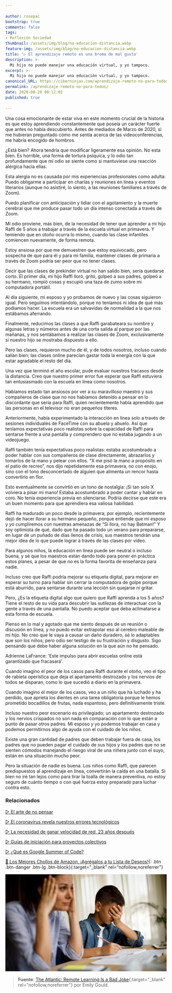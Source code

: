 ```yaml
---

author: rosepac
bootstrap: true
comments: false
tags:
- Reflexión Sociedad
thumbnail: /assets/img/blog/no-educacion-distancia.webp
feature-img: /assets/img/blog/no-educacion-distancia.webp
title: '▷ El aprendizaje remoto es una broma de mal gusto'
description: >-
  Mi hijo no puede manejar una educación virtual, y yo tampoco.
excerpt: >-
  Mi hijo no puede manejar una educación virtual, y yo tampoco.
canonical_URL: https://ciberninjas.com/aprendizaje-remoto-no-para-todos/
permalink: /aprendizaje-remoto-no-para-todos/
date: 2020-08-20 08:12:02
published: true

---
```


Una cosa emocionante de estar viva en este momento crucial de la historia es que estoy aprendiendo constantemente que poseía un carácter fuerte que antes no había descubierto. Antes de mediados de Marzo de 2020, si me hubieran preguntado cómo me sentía acerca de las videoconferencias, me habría encogido de hombros.

¿Está bien? Ahora tendría que modificar ligeramente esa opinión. No esta bien. Es horrible, una forma de tortura psíquica, y lo odio tan profundamente que mi odio se siente como si mantuviese una reacción alérgica hacía ellas.

Esta alergia no es causada por mis experiencias profesionales como adulta: Puedo obligarme a participar en charlas y reuniones en línea y eventos literarios (aunque no asistiré, lo siento, a las reuniones familiares a través de Zoom).

Puedo planificar con anticipación y lidiar con el agotamiento y la muerte cerebral que me produce pasar todo un día intenso conectada a través de Zoom.

Mi odio proviene, más bien, de la necesidad de tener que aprender a mi hijo Raffi de 5 años a trabajar a través de la escuela virtual en primavera. Y temiendo que en otoño ocurra lo mismo, cuando las clase infantiles comiencen nuevamente, de forma remota.

Estoy ansiosa por que me demuestren que estoy equivocado, pero sospecha de que para él y para mi familia, mantener clases de primaria a través de Zoom podría ser peor que no tener clases.

Decir que las clases de prekínder virtual no han salido bien, sería quedarse corto. El primer día, mi hijo Raffi lloró, gritó, golpeó a sus padres, golpeó a su hermano, rompió cosas y escupió una taza de zumo sobre mi computadora portátil.

Al día siguiente, mi esposo y yo probamos de nuevo y las cosas siguieron igual. Pero seguimos intentándolo, porque no teníamos ni idea de qué más podiamos hacer. La escuela era un salvavidas de normalidad a la que nos estábamos aferrando.

Finalmente, reducimos las clases a que Raffi garabateara su nombre y algunas letras y números antes de una corta salida al parque por las mañanas, y nos sentábamos a realizar las clases de Zoom, exclusivamente si nuestro hijo se mostraba dispuesto a ello.

Pero las clases, requieron mucho de él, y de todos nosotros, incluso cuando salían bien; las clases online parecían gastar toda la energía con la que estar agradable el resto del día.

Una vez que terminó el año escolar, pude evaluar nuestros fracasos desde la distancia. Creo que nuestro primer error fue esperar que Raffi estuviera tan entusiasmado con la escuela en línea como nosotros.

Habíamos estado tan ansiosos por ver a su maravilloso maestro y sus compañeros de clase que no nos habíamos detenido a pensar en lo discordante que sería para Raffi, quien recientemente había aprendido que las personas en el televisor no eran pequeños títeres.

Anteriormente, había experimentado la interacción en línea solo a través de sesiones individuales de FaceTime con su abuela y abuelo. Así que teníamos expectativas poco realistas sobre la capacidad de Raffi para sentarse frente a una pantalla y comprendero que no estaba jugando a un videojuego.

Raffi también tenía expectativas poco realistas: estaba acostumbrado a poder hablar con sus compañeros de clase directamente, abrazarlos y tomarlos de la mano y pelear con ellos. “X me pisó la mano a propósito en el patio de recreo”, nos dijo repetidamente esa primavera, no con enojo, sino con el tono desconcertado de alguien que alimenta un rencor hasta convertirlo en flor.

Esto eventualmente se convirtió en un tono de nostalgia: ¡Si tan solo X volviera a pisar mi mano! Estaba acostumbrado a poder cantar y hablar en coro. No tenía experiencia previa en silenciarse. Podría decirse que este era un buen momento para que aprendiera esa valiosa habilidad.

Raffi ha madurado un poco desde la primavera; por ejemplo, recientemente dejó de hacer llorar a su hermano pequeño, porque entiende que mi esposo y yo cumpliremos con nuestras amenazas de “Si llora, no hay Batman!" Y soy optimista de qué, dado que ha pasado todo un verano para prepararse, en lugar de un puñado de días llenos de crisis, sus maestros tendrán una mejor idea de lo que puede lograr a través de las clases por vídeo.

Para algunos niños, la educación en línea puede ser neutral o incluso buena, y sé que los maestros están dando todo para poner en práctica estos planes, a pesar de que no es la forma favorita de enseñanza para nadie.

Incluso creo que Raffi podría mejorar su etiqueta digital, para mejorar en esperar su turno para hablar sin cerrar la computadora de golpe porque está aburrido, para sentarse durante una lección sin quejarse ni gritar.

Pero, ¿Es la etiqueta digital algo que quiero que Raffi aprenda a los 5 años? Tiene el resto de su vida para descubrir las sutilezas de interactuar con la gente a través de una pantalla. No puedo aceptar que deba aclimatarse a esta forma de escuela.

Pienso en lo mal y agotado que me siento después de un reunión o discusión en línea, y no puedo evitar extrapolar eso al cerebro maleable de mi hijo. No creo que le vaya a causar un daño duradero, sé lo adaptables que son los niños; pero odio ser testigo de su frustración y disgusto. Sigo pensando que debe haber alguna solución en la que aún no he pensado.

Adrienne LaFrance: 'Este impulso para abrir escuelas online está garantizado que fracasará'.

Cuando imagino el peor de los casos para Raffi durante el otoño, veo el tipo de rabieta operística que deja el apartamento destrozado y los nervios de todos se disparan, como lo que sucedió a diario en la primavera.

Cuando imagino el mejor de los casos, veo a un niño que ha luchado y ha perdido, que aprieta los dientes en una tarea obligatoria porque le hemos prometido bocadillos de frutas, nada espantoso, pero definitivamente triste.  

Incluso nuestro peor escenario es privilegiado; un apartamento destrozado y los nervios crispados no son nada en comparación con lo que están a punto de pasar otros padres. Mi esposo y yo podemos trabajar en casa y podemos permitirnos algo de ayuda con el cuidado de los niños.

Existe una gran cantidad de padres que deben trabajar fuera de casa, los padres que no pueden pagar el cuidado de sus hijos y los padres que no se sienten cómodos manejando el riesgo viral de una niñera junto con el suyo, están en una situación mucho peor.

Pero la situación de nadie es buena. Los niños como Raffi, que parecen predispuestos al aprendizaje en línea, convertirán la caída en una batalla. Si bien no iré tan lejos como para tirar la toalla de manera preventiva, no estoy seguro de cuánto tiempo o con qué fuerza estoy preparado para luchar contra esto.

### **Relacionados** <!-- omit in toc -->

[▷ El arte de no pensar](https://ciberninjas.com/arte-no-pensar/)

[▷ El coronavirus revela nuestros errores tecnológicos](https://ciberninjas.com/coronavirus-revela-errores-tecnol%C3%B3gicos/)

[▷ La necesidad de ganar velocidad de red, 23 años después](https://ciberninjas.com/velocidad-usabilidad-web/)

[▷ Guías de iniciación para proyectos colectivos](https://ciberninjas.com/guias-proyectos-colaborativos/)

[▷ ¿Qué es Google Summer of Code?](https://ciberninjas.com/que-es-google-summer-of-code/)

[🛒 Los Mejores Chollos de Amazon, ¡Agrégalos a tu Lista de Deseos!](https://www.amazon.es/shop/cibercursos "Los Mejores Chollos de Amazon, Ofertas Flash, Black Monday y Amazon Prime Day"){: .btn .btn-danger .btn-lg .btn-block}{:target="_blank" rel="nofollow,noreferrer"}

![](/assets/img/blog/no-educacion-distancia.webp)

> **Fuente**: [The Atlantic: Remote Learning Is a Bad Joke](https://www.theatlantic.com/ideas/archive/2020/08/kindergartener-virtual-education/615316/){:target="_blank" rel="nofollow,noreferrer"} por Emily Gould.